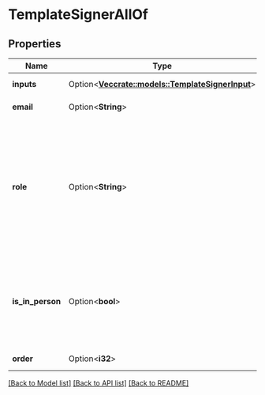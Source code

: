# TemplateSignerAllOf

## Properties

Name | Type | Description | Notes
------------ | ------------- | ------------- | -------------
**inputs** | Option<[**Vec<crate::models::TemplateSignerInput>**](TemplateSignerInput.md)> |  | [optional][readonly]
**email** | Option<**String**> | Email address of the signer | [optional]
**role** | Option<**String**> | Defines the role of the signer in the signature request. A role of `signer` needs to sign the document, a role `approver` approves the document and a `final_copy_reader` role only receives the final signed document and signing log. | [optional][default to Signer]
**is_in_person** | Option<**bool**> | Used in combination with an embed URL for a sender. After the sender signs, they will be redirected to the next `in_person` signer. | [optional]
**order** | Option<**i32**> | Order of the signer | [optional]

[[Back to Model list]](../README.md#documentation-for-models) [[Back to API list]](../README.md#documentation-for-api-endpoints) [[Back to README]](../README.md)



